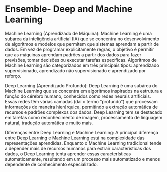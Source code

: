 # Ensemble- Deep and Machine Learning
Machine Learning (Aprendizado de Máquina):
Machine Learning é uma subárea da inteligência artificial (IA) que se concentra no desenvolvimento de algoritmos e modelos que permitem que sistemas aprendam a partir de dados. Em vez de programar explicitamente regras, o objetivo é permitir que as máquinas aprendam padrões a partir dos dados para fazer previsões, tomar decisões ou executar tarefas específicas. Algoritmos de Machine Learning são categorizados em três principais tipos: aprendizado supervisionado, aprendizado não supervisionado e aprendizado por reforço.

Deep Learning (Aprendizado Profundo):
Deep Learning é uma subárea do Machine Learning que se concentra em algoritmos inspirados na estrutura e função do cérebro humano, conhecidos como redes neurais artificiais. Essas redes têm várias camadas (daí o termo "profundo") que processam informações de maneira hierárquica, permitindo a extração automática de recursos e padrões complexos dos dados. Deep Learning tem se destacado em tarefas como reconhecimento de imagem, processamento de linguagem natural, tradução automática e muito mais.

Diferenças entre Deep Learning e Machine Learning:
A principal diferença entre Deep Learning e Machine Learning está na complexidade das representações aprendidas. Enquanto o Machine Learning tradicional tende a depender mais de recursos humanos para extrair características dos dados, o Deep Learning tenta aprender essas características automaticamente, resultando em um processo mais automatizado e menos dependente de conhecimento especializado.


